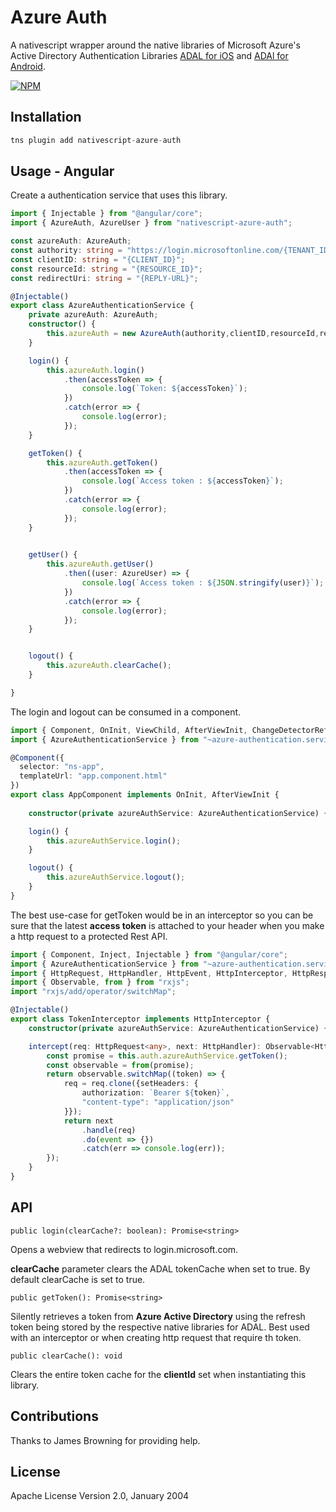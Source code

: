 # Azure Auth

A nativescript wrapper around the native libraries of Microsoft Azure's Active Directory Authentication Libraries [ADAL for iOS](https://github.com/AzureAD/azure-activedirectory-library-for-objc) and [ADAl for Android](https://github.com/AzureAD/azure-activedirectory-library-for-android).


[![NPM](https://nodei.co/npm/nativescript-azure-auth.png?compact=true)](https://nodei.co/npm/nativescript-azure-auth/)
## Installation


```javascript
tns plugin add nativescript-azure-auth
```
 
## Usage - Angular

Create a authentication service that uses this library.

``` typescript
import { Injectable } from "@angular/core";
import { AzureAuth, AzureUser } from "nativescript-azure-auth";

const azureAuth: AzureAuth;
const authority: string = "https://login.microsoftonline.com/{TENANT_ID}/oauth2/authorize"
const clientID: string = "{CLIENT_ID}";
const resourceId: string = "{RESOURCE_ID}";
const redirectUri: string = "{REPLY-URL}";

@Injectable()
export class AzureAuthenticationService {
    private azureAuth: AzureAuth;
    constructor() {
        this.azureAuth = new AzureAuth(authority,clientID,resourceId,redirectUri);
    }

    login() {
        this.azureAuth.login()
            .then(accessToken => {
                console.log(`Token: ${accessToken}`);
            })
            .catch(error => {
                console.log(error);
            });
    }

    getToken() {
        this.azureAuth.getToken()
            .then(accessToken => {
                console.log(`Access token : ${accessToken}`);
            })
            .catch(error => {
                console.log(error);
            });
    }

    
    getUser() {
        this.azureAuth.getUser()
            .then((user: AzureUser) => {
                console.log(`Access token : ${JSON.stringify(user)}`);
            })
            .catch(error => {
                console.log(error);
            });
    }


    logout() {
        this.azureAuth.clearCache();
    }

}
```

The login and logout can be consumed in a component.

```typescript
import { Component, OnInit, ViewChild, AfterViewInit, ChangeDetectorRef } from "@angular/core";
import { AzureAuthenticationService } from "~azure-authentication.service"

@Component({
  selector: "ns-app",
  templateUrl: "app.component.html"
})
export class AppComponent implements OnInit, AfterViewInit {
    
    constructor(private azureAuthService: AzureAuthenticationService) {}

    login() {
        this.azureAuthService.login();
    }

    logout() {
        this.azureAuthService.logout();
    }
}
```
The best use-case for getToken would be in an interceptor so you can be sure that the latest **access token** is attached to your header when you make a http request to a protected Rest API.

```typescript
import { Component, Inject, Injectable } from "@angular/core";
import { AzureAuthenticationService } from "~azure-authentication.service"
import { HttpRequest, HttpHandler, HttpEvent, HttpInterceptor, HttpResponse, HttpHeaders, HttpClient} from "@angular/common/http";
import { Observable, from } from "rxjs";
import "rxjs/add/operator/switchMap";

@Injectable()
export class TokenInterceptor implements HttpInterceptor {
    constructor(private azureAuthService: AzureAuthenticationService) {}

    intercept(req: HttpRequest<any>, next: HttpHandler): Observable<HttpEvent<any>> {
        const promise = this.auth.azureAuthService.getToken();
        const observable = from(promise);
        return observable.switchMap((token) => {
            req = req.clone({setHeaders: {
                authorization: `Bearer ${token}`,
                "content-type": "application/json"
            }});
            return next
                .handle(req)
                .do(event => {})
                .catch(err => console.log(err));
        });   
    }
}
```
## API

  `public login(clearCache?: boolean): Promise<string>`

  Opens a webview that redirects to login.microsoft.com. 

  **clearCache** parameter clears the ADAL tokenCache when set to true. By default clearCache is set to true.

  `public getToken(): Promise<string>`

  Silently retrieves a token from **Azure Active Directory** using the refresh token being stored by the respective native libraries for ADAL. Best used with an interceptor or when creating http request that require th token.

  `public clearCache(): void`

  Clears the entire token cache for the **clientId** set when instantiating this library.
    
## Contributions

Thanks to James Browning for providing help.

## License

Apache License Version 2.0, January 2004
